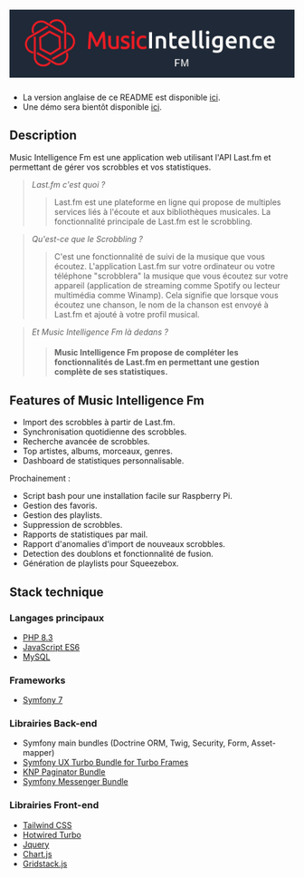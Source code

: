 # ![Music Intelligence Fm logo](/assets/imgs/music-intelligence-fm.png)

- La version anglaise de ce README est disponible [ici](README.md).
- Une démo sera bientôt disponible [ici](https://music-intelligence-fm.yann.red/).

## Description
Music Intelligence Fm est une application web utilisant l'API Last.fm et permettant de gérer vos scrobbles et vos statistiques.

>*Last.fm c'est quoi ?*
>>Last.fm est une plateforme en ligne qui propose de multiples services liés à l'écoute et aux bibliothèques musicales.
La fonctionnalité principale de Last.fm est le scrobbling.

>*Qu'est-ce que le Scrobbling ?*
>>C'est une fonctionnalité de suivi de la musique que vous écoutez. L'application Last.fm sur votre ordinateur ou votre téléphone "scrobblera" la musique que vous écoutez 
>>sur votre appareil (application de streaming comme Spotify ou lecteur multimédia comme Winamp). Cela signifie que lorsque vous écoutez une chanson, le nom de la chanson est envoyé
> à Last.fm et ajouté à votre profil musical.  
  

>*Et Music Intelligence Fm là dedans ?*
>>#### Music Intelligence Fm propose de compléter les fonctionnalités de Last.fm en permettant une gestion complète de ses statistiques.

## Features of Music Intelligence Fm

- Import des scrobbles à partir de Last.fm.
- Synchronisation quotidienne des scrobbles.
- Recherche avancée de scrobbles.
- Top artistes, albums, morceaux, genres.
- Dashboard de statistiques personnalisable.

Prochainement :

- Script bash pour une installation facile sur Raspberry Pi.
- Gestion des favoris.
- Gestion des playlists.
- Suppression de scrobbles.
- Rapports de statistiques par mail.
- Rapport d'anomalies d'import de nouveaux scrobbles.
- Detection des doublons et fonctionnalité de fusion.
- Génération de playlists pour Squeezebox. 

## Stack technique

### Langages principaux

- [PHP 8.3](https://www.php.net/)
- [JavaScript ES6](https://developer.mozilla.org/en-US/docs/Web/JavaScript)
- [MySQL](https://www.mysql.com/)

### Frameworks

- [Symfony 7](https://symfony.com/)

### Librairies Back-end

- Symfony main bundles (Doctrine ORM, Twig, Security, Form, Asset-mapper)
- [Symfony UX Turbo Bundle for Turbo Frames](https://symfony.com/bundles/ux-turbo)
- [KNP Paginator Bundle](https://github.com/KnpLabs/KnpPaginatorBundle)
- [Symfony Messenger Bundle](https://symfony.com/doc/current/components/messenger.html)

### Librairies Front-end

- [Tailwind CSS](https://tailwindcss.com/)
- [Hotwired Turbo](https://turbo.hotwired.dev/)
- [Jquery](https://jquery.com/)
- [Chart.js](https://www.chartjs.org/)
- [Gridstack.js](https://gridstackjs.com/)
